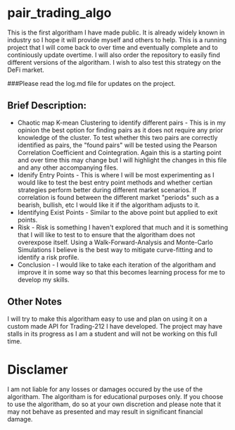 # pair_trading_algo

This is the first algoritham I have made public. It is already widely known in industry so I hope it will provide myself and others to help. This is a running project that I will come back to over time and eventually complete and to continiously update overtime. I will also order the repository to easily find different versions of the algoritham. I wish to also test this strategy on the DeFi market. 

###Please read the log.md file for updates on the project.

## Brief Description:
- Chaotic map K-mean Clustering to identify different pairs - This is in my opinion the best option for finding pairs as it does not require any prior knowledge of the cluster. To test whether this two pairs are correctly identified as pairs, the "found pairs" will be tested using the Pearson Correlation Coefficient and Cointegration. Again this is a starting point and over time this may change but I will highlight the changes in this file and any other accompanying files.
-  Idenify Entry Points - This is where I will be most experimenting as I would like to test the best entry point methods and whether certian strategies perform better during different market scenarios. If correlation is found between the different market "periods" such as a bearish, bullish, etc I would like it if the algoritham adjusts to it. 
-  Identifying Exist Points - Similar to the above point but applied to exit points.
-  Risk - Risk is something I haven't explored that much and it is something that I will like to test to to ensure that the algoritham does not overexpose itself. Using a Walk-Forward-Analysis and Monte-Carlo Simulations I believe is the best way to mitigate curve-fitting and to identify a risk profile. 
-  Conclusion - I would like to take each iteration of the algoritham and improve it in some way so that this becomes learning process for me to develop my skills. 

## Other Notes
I will try to make this algoritham easy to use and plan on using it on a custom made API for Trading-212 I have developed. The project may have stalls in its progress as I am a student and will not be working on this full time.

# Disclamer
I am not liable for any losses or damages occured by the use of the algoritham. The algoritham is for educational purposes only. If you choose to use the algoritham, do so at your own discretion and please note that it may not behave as presented and may result in significant financial damage. 

